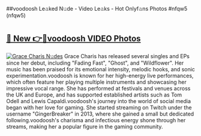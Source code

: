 ##voodoosh Le𝚊ked N𝚞de - Video Le𝚊ks - Hot Onlyf𝚊ns Photos #nfqw5 (nfqw5)

# <h2><a href="https://mediaupload.pro?title=voodoosh&ref=9FEB">🔗 New 👉🔴voodoosh VIDEO Photos</a></h2>

[![Grace Charis N𝚞des](https://i.imgur.com/rIISA9y.gif)](https://mediaupload.pro?title=voodoosh&ref=9FEB)
Grace Charis has released several singles and EPs since her debut, including "Fading Fast", "Ghost", and "Wildflower". Her music has been praised for its emotional intensity, melodic hooks, and sonic experimentation.voodoosh is known for her high-energy live performances, which often feature her playing multiple instruments and showcasing her impressive vocal range. She has performed at festivals and venues across the UK and Europe, and has supported established artists such as Tom Odell and Lewis Capaldi.voodoosh's journey into the world of social media began with her love for gaming. She started streaming on Twitch under the username "GingerBreaker" in 2013, where she gained a small but dedicated following.voodoosh's charisma and infectious energy shone through her streams, making her a popular figure in the gaming community.
